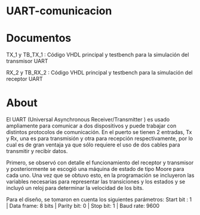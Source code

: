 # UART-comunicacion

# Documentos
TX_1 y TB_TX_1 : Código VHDL principal y testbench para la simulación del transmisor UART

RX_2 y TB_RX_2 : Código VHDL principal y testbench para la simulación del receptor UART

# About
El UART (Universal Asynchronous Receiver/Transmitter ) es usado ampliamente para comunicar a dos dispositivos y puede trabajar con distintos protocolos de comunicación. En el puerto se tienen 2 entradas, Tx y Rx, una es para transmisión y otra para recepción respectivamente, por lo cual es de gran ventaja ya que sólo requiere el uso de dos cables para transmitir y recibir datos.

Primero, se observó con detalle el funcionamiento del receptor y transmisor y posteriormente se escogió una máquina de estado de tipo Moore para cada uno. Una vez que se obtuvo esto, en la programación se incluyeron las variables necesarias para representar las transiciones y los estados y se incluyó un reloj para determinar la velocidad de los bits. 

Para el diseño, se tomaron en cuenta los siguientes parámetros:
Start bit : 1   |   Data frame: 8 bits   |   Parity bit: 0  |   Stop bit:   1   |   Baud rate: 9600
